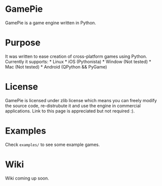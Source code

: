 # GamePie
GamePie is a game engine written in Python.

# Purpose
It was written to ease creation of cross-platform games
using Python. Currently it supports:
    * Linux
    * iOS (Pythonista)
    * Window (Not tested)
    * Mac (Not tested)
    * Android (QPython && PyGame)

# License
GamePie is licensed under zlib license which means you
can freely modify the source code, re-distrubute it
and use the engine in commercial applications. Link
to this page is appreciated but not required :).

# Examples
Check `examples/` to see some example games.

# Wiki
Wiki coming up soon.
